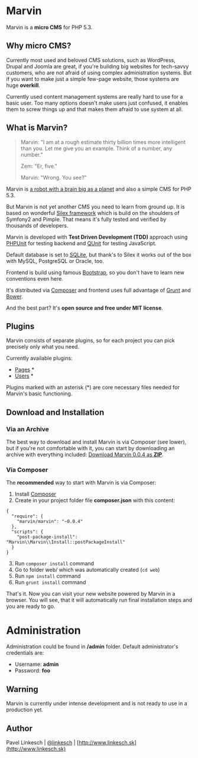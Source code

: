 Marvin
======

Marvin is a **micro CMS** for PHP 5.3.


## Why micro CMS?

Currently most used and beloved CMS solutions, such as WordPress, Drupal and Joomla are great, if you're
building big websites for tech-savvy customers, who are not afraid of using complex administration
systems. But if you want to make just a simple few-page website, those systems are huge **overkill**.

Currently used content management systems are really hard to use for a basic user. Too many options doesn't
make users just confused, it enables them to screw things up and that makes them afraid to use system at all.


## What is Marvin?

> Marvin: "I am at a rough estimate thirty billion times more intelligent than you. Let me give you an example. Think of a number, any number."
>
> Zem: "Er, five."
>
> Marvin: "Wrong. You see?"

Marvin is [a robot with a brain big as a planet](http://en.wikipedia.org/wiki/Marvin_the_Paranoid_Android) and also a simple CMS for PHP 5.3.

But Marvin is not yet another CMS you need to learn from ground up. It is based on wonderful [Silex framework](http://silex.sensiolabs.org)
which is build on the shoulders of Symfony2 and Pimple. That means it's fully tested and verified by thousands of developers.

Marvin is developed with **Test Driven Development (TDD)** approach using [PHPUnit](http://phpunit.de) for testing backend and [QUnit](http://qunitjs.com) for testing JavaScript.

Default database is set to [SQLite](http://www.sqlite.org), but thank's to Silex it works out of the box with MySQL, PostgreSQL or Oracle, too.

Frontend is build using famous [Bootstrap](http://getbootstrap.com), so you don't have to learn new conventions even here.

It's distributed via [Composer](https://getcomposer.org/) and frontend uses full advantage of [Grunt](http://gruntjs.com) and [Bower](http://bower.io).

And the best part? It's **open source and free under MIT license**.


## Plugins

Marvin consists of separate plugins, so for each project you can pick precisely only what you need.

Currently available plugins:

- [Pages](https://github.com/orthes/marvin-pages) *
- [Users](https://github.com/orthes/marvin-users) *

Plugins marked with an asterisk (*) are core necessary files needed for Marvin's basic functioning.


## Download and Installation

### Via an Archive

The best way to download and install Marvin is via Composer (see lower), but if you're not comfortable with it,
you can start by downloading an archive with everything included: [Download Marvin 0.0.4 as **ZIP**](https://github.com/orthes/marvin/releases/download/0.0.4/marvin.zip).

### Via Composer

The **recommended** way to start with Marvin is via Composer:

1. Install [Composer](https://getcomposer.org)
2. Create in your project folder file **composer.json** with this content:
```
{
  "require": {
    "marvin/marvin": "~0.0.4"
  },
  "scripts": {
    "post-package-install": "Marvin\\Marvin\\Install::postPackageInstall"
  }
}
```
3. Run ```composer install``` command
4. Go to folder web/ which was automatically created (```cd web```)
5. Run ```npm install``` command
6. Run ```grunt install``` command

That's it. Now you can visit your new website powered by Marvin in a browser. You will see, that it will
automatically run final installation steps and you are ready to go.


# Administration

Administration could be found in **/admin** folder. Default administrator's credentials are:

- Username: **admin**
- Password: **foo**


## Warning

Marvin is currently under intense development and is not ready to use in a production yet.


## Author

Pavel Linkesch | [@linkesch](http://twitter.com/linkesch) | [http://www.linkesch.sk](http://www.linkesch.sk)
